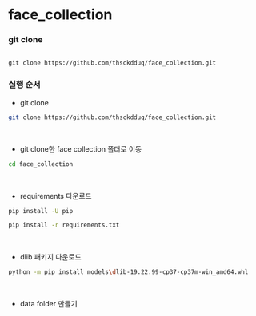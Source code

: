 # face_collection

### git clone

<code>
git clone https://github.com/thsckdduq/face_collection.git
</code>

### 실행 순서

- git clone

```bash
git clone https://github.com/thsckdduq/face_collection.git
```
<br>

- git clone한 face collection 폴더로 이동
```bash
cd face_collection
```
<br>

- requirements 다운로드

```bash
pip install -U pip

pip install -r requirements.txt
```
<br>

- dlib 패키지 다운로드
```bash
python -m pip install models\dlib-19.22.99-cp37-cp37m-win_amd64.whl
```
<br>

- data folder 만들기